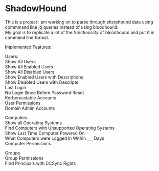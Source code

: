 # ShadowHound  

This is a project I am working on to parse through sharphound data using commmand line jq queries instead of using bloodhound.  
My goal is to replicate a lot of the functionality of bloodhound and put it in command line format.  

Implemented Features:  

Users:  
        Show All Users  
        Show All Enabled Users  
        Show All Disabled Users  
        Show Enabled Users with Descriptions  
        Show Disabled Users with Descripts  
        Last Login  
        No Login Since Before Password Reset  
        Kerberoastable Accounts  
        User Permissions  
        Domain Admin Accounts         
        
Computers  
        Show all Operating Systems  
        Find Computers with Unsupported Operating Systems  
        Show Last Time Computer Powered On  
        What Computers were Logged In Within ___ Days  
        Computer Permissions  
        
Groups  
        Group Permissions  
        Find Principals with DCSync Rights  
       

